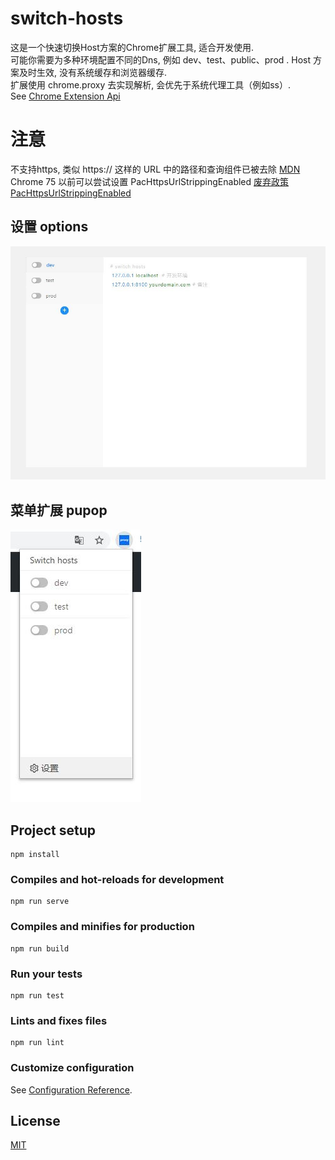 # switch-hosts
这是一个快速切换Host方案的Chrome扩展工具, 适合开发使用.  
可能你需要为多种环境配置不同的Dns, 例如 dev、test、public、prod .
Host 方案及时生效, 没有系统缓存和浏览器缓存.   
扩展使用 chrome.proxy 去实现解析, 会优先于系统代理工具（例如ss）.  
See [Chrome Extension Api](https://developer.chrome.com/extensions/proxy) 

# 注意
不支持https, 类似 https:// 这样的 URL 中的路径和查询组件已被去除
[MDN](https://developer.mozilla.org/zh-CN/docs/Web/HTTP/Proxy_servers_and_tunneling/Proxy_Auto-Configuration_(PAC)_file)
Chrome 75 以前可以尝试设置 PacHttpsUrlStrippingEnabled 
[废弃政策](https://support.google.com/chrome/a/answer/7643500?hl=zh-Hant)
[PacHttpsUrlStrippingEnabled](https://cloud.google.com/docs/chrome-enterprise/policies/?policy=PacHttpsUrlStrippingEnabled)


## 设置 options 
![image](https://github.com/besfro/switch-hosts/blob/master/public/options.png)

## 菜单扩展 pupop 
![image](https://github.com/besfro/switch-hosts/blob/master/public/pupop.png)

## Project setup
```
npm install
```

### Compiles and hot-reloads for development
```
npm run serve
```

### Compiles and minifies for production
```
npm run build
```

### Run your tests
```
npm run test
```

### Lints and fixes files
```
npm run lint
```

### Customize configuration
See [Configuration Reference](https://cli.vuejs.org/config/).

## License
[MIT](https://choosealicense.com/licenses/mit/)


